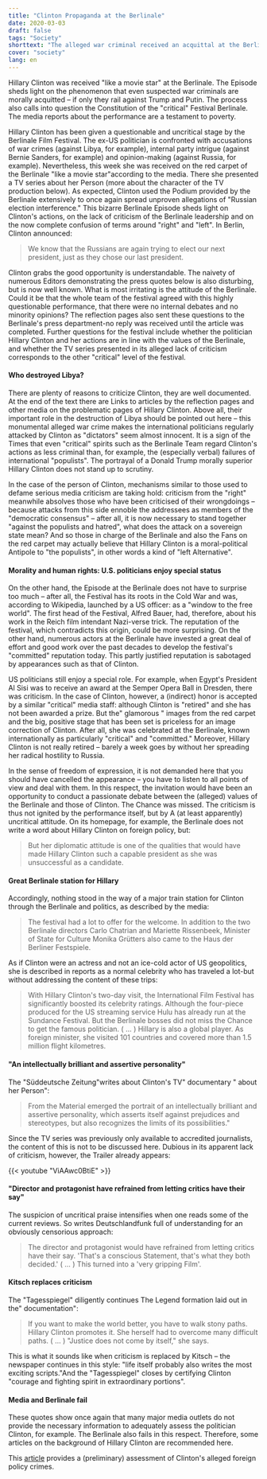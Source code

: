 ```yaml
---
title: "Clinton Propaganda at the Berlinale"
date: 2020-03-03
draft: false
tags: "Society"
shorttext: "The alleged war criminal received an acquittal at the Berlinale and was received like a TV / music Star. Disgusting goes Daily."
cover: "society"
lang: en
---
```


Hillary Clinton was received "like a movie star" at the Berlinale. The Episode sheds light on the phenomenon that even suspected war criminals are morally acquitted – if only they rail against Trump and Putin. The process also calls into question the Constitution of the "critical" Festival Berlinale. The media reports about the performance are a testament to poverty.

Hillary Clinton has been given a questionable and uncritical stage by the Berlinale Film Festival. The ex-US politician is confronted with accusations of war crimes (against Libya, for example), internal party intrigue (against Bernie Sanders, for example) and opinion-making (against Russia, for example). Nevertheless, this week she was received on the red carpet of the Berlinale "like a movie star"according to the media. There she presented a TV series about her Person (more about the character of the TV production below). As expected, Clinton used the Podium provided by the Berlinale extensively to once again spread unproven allegations of "Russian election interference." This bizarre Berlinale Episode sheds light on Clinton's actions, on the lack of criticism of the Berlinale leadership and on the now complete confusion of terms around "right" and "left". In Berlin, Clinton announced:

> We know that the Russians are again trying to elect our next president, just as they chose our last president.

Clinton grabs the good opportunity is understandable. The naivety of numerous Editors demonstrating the press quotes below is also disturbing, but is now well known. What is most irritating is the attitude of the Berlinale. Could it be that the whole team of the festival agreed with this highly questionable performance, that there were no internal debates and no minority opinions? The reflection pages also sent these questions to the Berlinale's press department-no reply was received until the article was completed. Further questions for the festival include whether the politician Hillary Clinton and her actions are in line with the values of the Berlinale, and whether the TV series presented in its alleged lack of criticism corresponds to the other "critical" level of the festival.

#### Who destroyed Libya?

There are plenty of reasons to criticize Clinton, they are well documented. At the end of the text there are Links to articles by the reflection pages and other media on the problematic pages of Hillary Clinton. Above all, their important role in the destruction of Libya should be pointed out here – this monumental alleged war crime makes the international politicians regularly attacked by Clinton as "dictators" seem almost innocent. It is a sign of the Times that even "critical" spirits such as the Berlinale Team regard Clinton's actions as less criminal than, for example, the (especially verbal) failures of international "populists". The portrayal of a Donald Trump morally superior Hillary Clinton does not stand up to scrutiny.

In the case of the person of Clinton, mechanisms similar to those used to defame serious media criticism are taking hold: criticism from the "right" meanwhile absolves those who have been criticised of their wrongdoings – because attacks from this side ennoble the addressees as members of the "democratic consensus" – after all, it is now necessary to stand together "against the populists and hatred", what does the attack on a sovereign state mean? And so those in charge of the Berlinale and also the Fans on the red carpet may actually believe that Hillary Clinton is a moral-political Antipole to "the populists", in other words a kind of "left Alternative".

#### Morality and human rights: U.S. politicians enjoy special status

On the other hand, the Episode at the Berlinale does not have to surprise too much – after all, the Festival has its roots in the Cold War and was, according to Wikipedia, launched by a US officer: as a "window to the free world". The first head of the Festival, Alfred Bauer, had, therefore, about his work in the Reich film intendant Nazi-verse trick. The reputation of the festival, which contradicts this origin, could be more surprising. On the other hand, numerous actors at the Berlinale have invested a great deal of effort and good work over the past decades to develop the festival's "committed" reputation today. This partly justified reputation is sabotaged by appearances such as that of Clinton.

US politicians still enjoy a special role. For example, when Egypt's President Al Sisi was to receive an award at the Semper Opera Ball in Dresden, there was criticism. In the case of Clinton, however, a (indirect) honor is accepted by a similar "critical" media staff: although Clinton is "retired" and she has not been awarded a prize. But the" glamorous " images from the red carpet and the big, positive stage that has been set is priceless for an image correction of Clinton. After all, she was celebrated at the Berlinale, known internationally as particularly "critical" and "committed." Moreover, Hillary Clinton is not really retired – barely a week goes by without her spreading her radical hostility to Russia.

In the sense of freedom of expression, it is not demanded here that you should have cancelled the appearance – you have to listen to all points of view and deal with them. In this respect, the invitation would have been an opportunity to conduct a passionate debate between the (alleged) values of the Berlinale and those of Clinton. The Chance was missed. The criticism is thus not ignited by the performance itself, but by A (at least apparently) uncritical attitude. On its homepage, for example, the Berlinale does not write a word about Hillary Clinton on foreign policy, but:

> But her diplomatic attitude is one of the qualities that would have made Hillary Clinton such a capable president as she was unsuccessful as a candidate.

#### Great Berlinale station for Hillary

Accordingly, nothing stood in the way of a major train station for Clinton through the Berlinale and politics, as described by the media:

> The festival had a lot to offer for the welcome. In addition to the two Berlinale directors Carlo Chatrian and Mariette Rissenbeek, Minister of State for Culture Monika Grütters also came to the Haus der Berliner Festspiele.

As if Clinton were an actress and not an ice-cold actor of US geopolitics, she is described in reports as a normal celebrity who has traveled a lot-but without addressing the content of these trips:

> With Hillary Clinton's two-day visit, the International Film Festival has significantly boosted its celebrity ratings. Although the four-piece produced for the US streaming service Hulu has already run at the Sundance Festival. But the Berlinale bosses did not miss the Chance to get the famous politician. ( ... ) Hillary is also a global player. As foreign minister, she visited 101 countries and covered more than 1.5 million flight kilometres.


#### "An intellectually brilliant and assertive personality"

The "Süddeutsche Zeitung"writes about Clinton's TV" documentary " about her Person":

> From the Material emerged the portrait of an intellectually brilliant and assertive personality, which asserts itself against prejudices and stereotypes, but also recognizes the limits of its possibilities."

Since the TV series was previously only available to accredited journalists, the content of this is not to be discussed here. Dubious in its apparent lack of criticism, however, the Trailer already appears:

{{< youtube "ViAAwc0BtiE" >}}

#### "Director and protagonist have refrained from letting critics have their say"

The suspicion of uncritical praise intensifies when one reads some of the current reviews. So writes Deutschlandfunk full of understanding for an obviously censorious approach:

> The director and protagonist would have refrained from letting critics have their say. 'That's a conscious Statement, that's what they both decided.' ( ... ) This turned into a 'very gripping Film'.

#### Kitsch replaces criticism

The "Tagesspiegel" diligently continues The Legend formation laid out in the" documentation":

> If you want to make the world better, you have to walk stony paths. Hillary Clinton promotes it. She herself had to overcome many difficult paths. ( ... ) "Justice does not come by itself," she says.

This is what it sounds like when criticism is replaced by Kitsch – the newspaper continues in this style: "life itself probably also writes the most exciting scripts."And the "Tagesspiegel" closes by certifying Clinton "courage and fighting spirit in extraordinary portions".

#### Media and Berlinale fail

These quotes show once again that many major media outlets do not provide the necessary information to adequately assess the politician Clinton, for example. The Berlinale also fails in this respect. Therefore, some articles on the background of Hillary Clinton are recommended here.

This [article](https://www.counterpunch.org/2015/02/11/the-warmongering-record-of-hillary-clinton/ "The Warmongering Record of Hillary Clinton") provides a (preliminary) assessment of Clinton's alleged foreign policy crimes.

